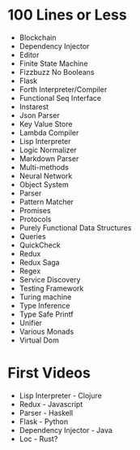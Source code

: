 # 100 Lines or Less

* Blockchain
* Dependency Injector
* Editor
* Finite State Machine
* Fizzbuzz No Booleans
* Flask
* Forth Interpreter/Compiler
* Functional Seq Interface
* Instarest
* Json Parser
* Key Value Store
* Lambda Compiler
* Lisp Interpreter
* Logic Normalizer
* Markdown Parser
* Multi-methods
* Neural Network
* Object System
* Parser
* Pattern Matcher
* Promises
* Protocols
* Purely Functional Data Structures
* Queries
* QuickCheck
* Redux
* Redux Saga
* Regex
* Service Discovery
* Testing Framework
* Turing machine
* Type Inference
* Type Safe Printf
* Unifier
* Various Monads
* Virtual Dom


# First Videos

* Lisp Interpreter - Clojure
* Redux - Javascript
* Parser - Haskell
* Flask - Python
* Dependency Injector - Java
* Loc - Rust?